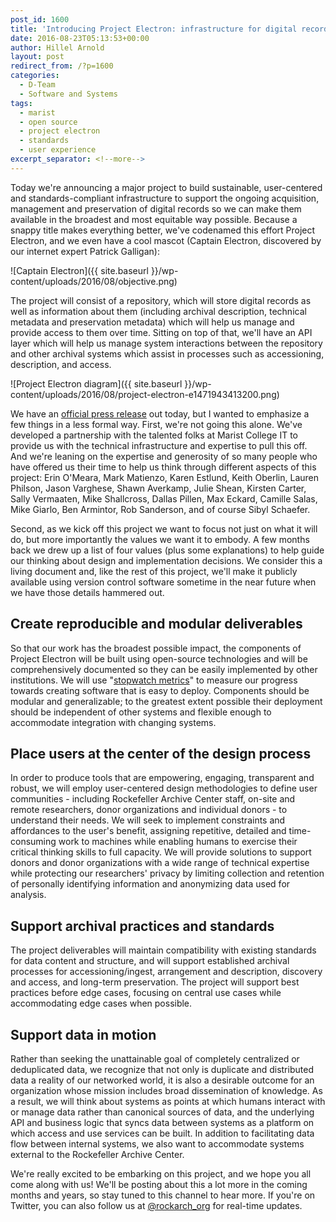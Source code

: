 ```yaml
---
post_id: 1600
title: 'Introducing Project Electron: infrastructure for digital records'
date: 2016-08-23T05:13:53+00:00
author: Hillel Arnold
layout: post
redirect_from: /?p=1600
categories:
  - D-Team
  - Software and Systems
tags:
  - marist
  - open source
  - project electron
  - standards
  - user experience
excerpt_separator: <!--more-->
---
```

Today we're announcing a major project to build sustainable, user-centered and standards-compliant infrastructure to support the ongoing acquisition, management and preservation of digital records so we can make them available in the broadest and most equitable way possible. Because a snappy title makes everything better, we've codenamed this effort Project Electron, and we even have a cool mascot (Captain Electron, discovered by our internet expert Patrick Galligan):<!--more-->

![Captain Electron]({{ site.baseurl }}/wp-content/uploads/2016/08/objective.png)

The project will consist of a repository, which will store digital records as well as information about them (including archival description, technical metadata and preservation metadata) which will help us manage and provide access to them over time. Sitting on top of that, we'll have an API layer which will help us manage system interactions between the repository and other archival systems which assist in processes such as accessioning, description, and access.

![Project Electron diagram]({{ site.baseurl }}/wp-content/uploads/2016/08/project-electron-e1471943413200.png)

We have an [official press release](http://www.rockarch.org/programs/digital/marist.php) out today, but I wanted to emphasize a few things in a less formal way. First, we're not going this alone. We've developed a partnership with the talented folks at Marist College IT to provide us with the technical infrastructure and expertise to pull this off. And we're leaning on the expertise and generosity of so many people who have offered us their time to help us think through different aspects of this project: Erin O'Meara, Mark Matienzo, Karen Estlund, Keith Oberlin, Lauren Philson, Jason Varghese, Shawn Averkamp, Julie Shean, Kirsten Carter, Sally Vermaaten, Mike Shallcross, Dallas Pillen, Max Eckard, Camille Salas, Mike Giarlo, Ben Armintor, Rob Sanderson, and of course Sibyl Schaefer.

Second, as we kick off this project we want to focus not just on what it will do, but more importantly the values we want it to embody. A few months back we drew up a list of four values (plus some explanations) to help guide our thinking about design and implementation decisions. We consider this a living document and, like the rest of this project, we'll make it publicly available using version control software sometime in the near future when we have those details hammered out.

## Create reproducible and modular deliverables

So that our work has the broadest possible impact, the components of Project Electron will be built using open-source technologies and will be comprehensively documented so they can be easily implemented by other institutions. We will use "[stopwatch metrics](http://journal.code4lib.org/articles/11148)" to measure our progress towards creating software that is easy to deploy. Components should be modular and generalizable; to the greatest extent possible their deployment should be independent of other systems and flexible enough to accommodate integration with changing systems.

## Place users at the center of the design process

In order to produce tools that are empowering, engaging, transparent and robust, we will employ user-centered design methodologies to define user communities - including Rockefeller Archive Center staff, on-site and remote researchers, donor organizations and individual donors - to understand their needs. We will seek to implement constraints and affordances to the user's benefit, assigning repetitive, detailed and time-consuming work to machines while enabling humans to exercise their critical thinking skills to full capacity. We will provide solutions to support donors and donor organizations with a wide range of technical expertise while protecting our researchers' privacy by limiting collection and retention of personally identifying information and anonymizing data used for analysis.

## Support archival practices and standards

The project deliverables will maintain compatibility with existing standards for data content and structure, and will support established archival processes for accessioning/ingest, arrangement and description, discovery and access, and long-term preservation. The project will support best practices before edge cases, focusing on central use cases while accommodating edge cases when possible.

## Support data in motion

Rather than seeking the unattainable goal of completely centralized or deduplicated data, we recognize that not only is duplicate and distributed data a reality of our networked world, it is also a desirable outcome for an organization whose mission includes broad dissemination of knowledge. As a result, we will think about systems as points at which humans interact with or manage data rather than canonical sources of data, and the underlying API and business logic that syncs data between systems as a platform on which access and use services can be built. In addition to facilitating data flow between internal systems, we also want to accommodate systems external to the Rockefeller Archive Center.

We're really excited to be embarking on this project, and we hope you all come along with us! We'll be posting about this a lot more in the coming months and years, so stay tuned to this channel to hear more. If you're on Twitter, you can also follow us at [@rockarch_org](https://twitter.com/rockarch_org) for real-time updates.
